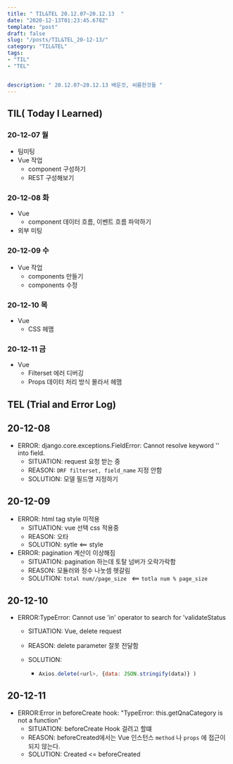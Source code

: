 ```yaml
---
title: " TIL&TEL 20.12.07~20.12.13  "
date: "2020-12-13T01:23:45.678Z"
template: "post"
draft: false
slug: "/posts/TIL&TEL_20-12-13/"
category: "TIL&TEL"
tags:
- "TIL"
- "TEL"


description: " 20.12.07~20.12.13 배운것, 씨름한것들 "
---
```


## TIL( Today I Learned)

### 20-12-07 월

- 팀미팅
- Vue 작업
  - component 구성하기
  - REST 구성해보기

### 20-12-08 화

- Vue
  - component 데이터 흐름, 이벤트 흐름 파악하기
- 외부 미팅

### 20-12-09 수

- Vue 작업
  - components 만들기
  - components 수정

### 20-12-10 목

- Vue
  - CSS 헤맴

### 20-12-11 금

- Vue
  - Filterset 에러 디버깅
  - Props 데이터 처리 방식 몰라서 헤맴



## TEL (Trial and Error Log)

## 20-12-08

- ERROR: django.core.exceptions.FieldError: Cannot resolve keyword '' into field.
  - SITUATION: request 요청 받는 중 
  - REASON:  `DRF filterset, field_name` 지정 안함
  - SOLUTION: 모델 필드명 지정하기

## 20-12-09

- ERROR: html tag style 미적용
  - SITUATION: vue 선택 css 적용중
  - REASON: 오타
  - SOLUTION: sytle <== style
- ERROR: pagination 계산이 이상해짐
  - SITUATION: pagination 하는데 토탈 넘버가 오락가락함
  - REASON: 모듈러와 정수 나눗셈 헷갈림
  - SOLUTION: `total num//page_size `  <== `totla num % page_size`

## 20-12-10

- ERROR:TypeError: Cannot use 'in' operator to search for 'validateStatus

  - SITUATION: Vue,  delete request 

  - REASON: delete parameter 잘못 전달함

  - SOLUTION: 

    - ```javascript
      Axios.delete(<url>, {data: JSON.stringify(data)} ) 
      ```


## 20-12-11

- ERROR:Error in beforeCreate hook: "TypeError: this.getQnaCategory is not a function"
  - SITUATION: beforeCreate Hook 걸려고 할떄
  - REASON: beforeCreated에서는 Vue 인스턴스 `method` 나 `props` 에 접근이 되지 않는다.
  - SOLUTION: Created <= beforeCreated